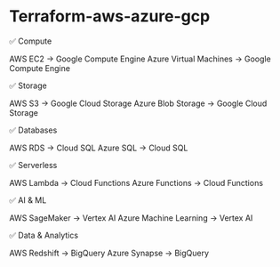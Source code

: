 # Terraform-aws-azure-gcp
✅ Compute

AWS EC2 → Google Compute Engine
Azure Virtual Machines → Google Compute Engine

✅ Storage

AWS S3 → Google Cloud Storage
Azure Blob Storage → Google Cloud Storage

✅ Databases

AWS RDS → Cloud SQL
Azure SQL → Cloud SQL

✅ Serverless

AWS Lambda → Cloud Functions
Azure Functions → Cloud Functions

✅ AI & ML

AWS SageMaker → Vertex AI
Azure Machine Learning → Vertex AI

✅ Data & Analytics

AWS Redshift → BigQuery
Azure Synapse → BigQuery